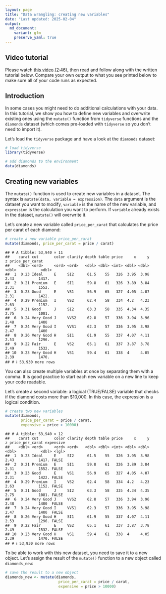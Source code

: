 ```yaml
---
layout: page
title: "Data wrangling: creating new variables"
date: "Last updated: 2025-02-04"
output:
  md_document:
    variant: gfm
    preserve_yaml: true
---
```


## Video tutorial

Please watch [this video
(2:46)](https://vimeo.com/1011766337/7659d00d22), then read and follow
along with the written tutorial below. Compare your own output to what
you see printed below to make sure all of your code runs as expected.

## Introduction

In some cases you might need to do additional calculations with your
data. In this tutorial, we show you how to define new variables and
overwrite existing ones using the `mutate()` function from `tidyverse`
functions and the `diamonds` dataset (which comes pre-loaded with
`tidyverse` so you don’t need to import it).

Let’s load the `tidyverse` package and have a look at the `diamonds`
dataset:

``` r
# load tidyverse
library(tidyverse)

# add diamonds to the environment
data(diamonds)
```

## Creating new variables

The `mutate()` function is used to create new variables in a dataset.
The syntax is `mutate(data, variable = expression)`. The `data` argument
is the dataset you want to modify, `variable` is the name of the new
variable, and `expression` is the calculation you want to perform. If
`variable` already exists in the dataset, `mutate()` will overwrite it.

Let’s create a new variable called `price_per_carat` that calculates the
price per carat of each diamond:

``` r
# create a new variable price_per_carat
mutate(diamonds, price_per_carat = price / carat)
```

    ## # A tibble: 53,940 × 11
    ##    carat cut       color clarity depth table price     x     y     z price_per_carat
    ##    <dbl> <ord>     <ord> <ord>   <dbl> <dbl> <int> <dbl> <dbl> <dbl>           <dbl>
    ##  1  0.23 Ideal     E     SI2      61.5    55   326  3.95  3.98  2.43           1417.
    ##  2  0.21 Premium   E     SI1      59.8    61   326  3.89  3.84  2.31           1552.
    ##  3  0.23 Good      E     VS1      56.9    65   327  4.05  4.07  2.31           1422.
    ##  4  0.29 Premium   I     VS2      62.4    58   334  4.2   4.23  2.63           1152.
    ##  5  0.31 Good      J     SI2      63.3    58   335  4.34  4.35  2.75           1081.
    ##  6  0.24 Very Good J     VVS2     62.8    57   336  3.94  3.96  2.48           1400 
    ##  7  0.24 Very Good I     VVS1     62.3    57   336  3.95  3.98  2.47           1400 
    ##  8  0.26 Very Good H     SI1      61.9    55   337  4.07  4.11  2.53           1296.
    ##  9  0.22 Fair      E     VS2      65.1    61   337  3.87  3.78  2.49           1532.
    ## 10  0.23 Very Good H     VS1      59.4    61   338  4     4.05  2.39           1470.
    ## # ℹ 53,930 more rows

You can also create multiple variables at once by separating them with a
comma. It is good practice to start each new variable on a new line to
keep your code readable.

Let’s create a second variable: a logical (TRUE/FALSE) variable that
checks if the diamond costs more than \$10,000. In this case, the
expression is a logical condition.

``` r
# create two new variables
mutate(diamonds,
       price_per_carat = price / carat,
       expensive = price > 10000)
```

    ## # A tibble: 53,940 × 12
    ##    carat cut       color clarity depth table price     x     y     z price_per_carat expensive
    ##    <dbl> <ord>     <ord> <ord>   <dbl> <dbl> <int> <dbl> <dbl> <dbl>           <dbl> <lgl>    
    ##  1  0.23 Ideal     E     SI2      61.5    55   326  3.95  3.98  2.43           1417. FALSE    
    ##  2  0.21 Premium   E     SI1      59.8    61   326  3.89  3.84  2.31           1552. FALSE    
    ##  3  0.23 Good      E     VS1      56.9    65   327  4.05  4.07  2.31           1422. FALSE    
    ##  4  0.29 Premium   I     VS2      62.4    58   334  4.2   4.23  2.63           1152. FALSE    
    ##  5  0.31 Good      J     SI2      63.3    58   335  4.34  4.35  2.75           1081. FALSE    
    ##  6  0.24 Very Good J     VVS2     62.8    57   336  3.94  3.96  2.48           1400  FALSE    
    ##  7  0.24 Very Good I     VVS1     62.3    57   336  3.95  3.98  2.47           1400  FALSE    
    ##  8  0.26 Very Good H     SI1      61.9    55   337  4.07  4.11  2.53           1296. FALSE    
    ##  9  0.22 Fair      E     VS2      65.1    61   337  3.87  3.78  2.49           1532. FALSE    
    ## 10  0.23 Very Good H     VS1      59.4    61   338  4     4.05  2.39           1470. FALSE    
    ## # ℹ 53,930 more rows

To be able to work with this new dataset, you need to save it to a new
object. Let’s assign the result of the `mutate()` function to a new
object called `diamonds_new`:

``` r
# save the result to a new object
diamonds_new <- mutate(diamonds,
                        price_per_carat = price / carat,
                        expensive = price > 10000)
```
